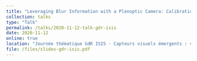 ```yaml
---
title: "Leveraging Blur Information with a Plenoptic Camera: Calibration, Relative Blur calibration and characterization"
collection: talks
type: "Talk"
permalink: /talks/2020-11-12-talk-gdr-isis
date: 2020-11-12
online: true
location: "Journée thématique GdR ISIS - Capteurs visuels émergents : vision plénoptique"
file: /files/slides-gdr-isis.pdf
---
```

